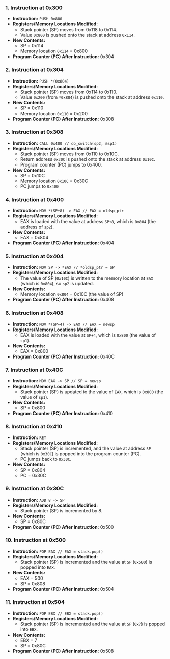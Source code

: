 
### 1. Instruction at 0x300
- **Instruction:** `PUSH 0x800`
- **Registers/Memory Locations Modified:** 
  - Stack pointer (SP) moves from 0x118 to 0x114.
  - Value `0x800` is pushed onto the stack at address `0x114`.
- **New Contents:**
  - SP = 0x114
  - Memory location `0x114` = 0x800
- **Program Counter (PC) After Instruction:** 0x304

### 2. Instruction at 0x304
- **Instruction:** `PUSH *(0x804)`
- **Registers/Memory Locations Modified:**
  - Stack pointer (SP) moves from 0x114 to 0x110.
  - Value `0x200` (from `*0x804`) is pushed onto the stack at address `0x110`.
- **New Contents:**
  - SP = 0x110
  - Memory location `0x110` = 0x200
- **Program Counter (PC) After Instruction:** 0x308

### 3. Instruction at 0x308
- **Instruction:** `CALL 0x400 // do_switch(sp2, &sp1)`
- **Registers/Memory Locations Modified:**
  - Stack pointer (SP) moves from 0x110 to 0x10C.
  - Return address `0x30C` is pushed onto the stack at address `0x10C`.
  - Program counter (PC) jumps to 0x400.
- **New Contents:**
  - SP = 0x10C
  - Memory location `0x10C` = 0x30C
  - PC jumps to `0x400`

### 4. Instruction at 0x400
- **Instruction:** `MOV *(SP+8) -> EAX // EAX = oldsp_ptr`
- **Registers/Memory Locations Modified:**
  - EAX is loaded with the value at address `SP+8`, which is `0x804` (the address of `sp2`).
- **New Contents:**
  - EAX = 0x804
- **Program Counter (PC) After Instruction:** 0x404

### 5. Instruction at 0x404
- **Instruction:** `MOV SP -> *EAX // *oldsp_ptr = SP`
- **Registers/Memory Locations Modified:**
  - The value of SP (`0x10C`) is written to the memory location at `EAX` (which is `0x804`), so `sp2` is updated.
- **New Contents:**
  - Memory location `0x804` = 0x10C (the value of SP)
- **Program Counter (PC) After Instruction:** 0x408

### 6. Instruction at 0x408
- **Instruction:** `MOV *(SP+4) -> EAX // EAX = newsp`
- **Registers/Memory Locations Modified:**
  - EAX is loaded with the value at `SP+4`, which is `0x800` (the value of `sp1`).
- **New Contents:**
  - EAX = 0x800
- **Program Counter (PC) After Instruction:** 0x40C

### 7. Instruction at 0x40C
- **Instruction:** `MOV EAX -> SP // SP = newsp`
- **Registers/Memory Locations Modified:**
  - Stack pointer (SP) is updated to the value of `EAX`, which is `0x800` (the value of `sp1`).
- **New Contents:**
  - SP = 0x800
- **Program Counter (PC) After Instruction:** 0x410

### 8. Instruction at 0x410
- **Instruction:** `RET`
- **Registers/Memory Locations Modified:**
  - Stack pointer (SP) is incremented, and the value at address `SP` (which is `0x30C`) is popped into the program counter (PC).
  - PC jumps back to `0x30C`.
- **New Contents:**
  - SP = 0x804
  - PC = 0x30C

### 9. Instruction at 0x30C
- **Instruction:** `ADD 8 -> SP`
- **Registers/Memory Locations Modified:**
  - Stack pointer (SP) is incremented by 8.
- **New Contents:**
  - SP = 0x80C
- **Program Counter (PC) After Instruction:** 0x500

### 10. Instruction at 0x500
- **Instruction:** `POP EAX // EAX = stack.pop()`
- **Registers/Memory Locations Modified:**
  - Stack pointer (SP) is incremented and the value at `SP` (`0x500`) is popped into `EAX`.
- **New Contents:**
  - EAX = 500
  - SP = 0x808
- **Program Counter (PC) After Instruction:** 0x504

### 11. Instruction at 0x504
- **Instruction:** `POP EBX // EBX = stack.pop()`
- **Registers/Memory Locations Modified:**
  - Stack pointer (SP) is incremented and the value at `SP` (`0x7`) is popped into `EBX`.
- **New Contents:**
  - EBX = 7
  - SP = 0x80C
- **Program Counter (PC) After Instruction:** 0x508
